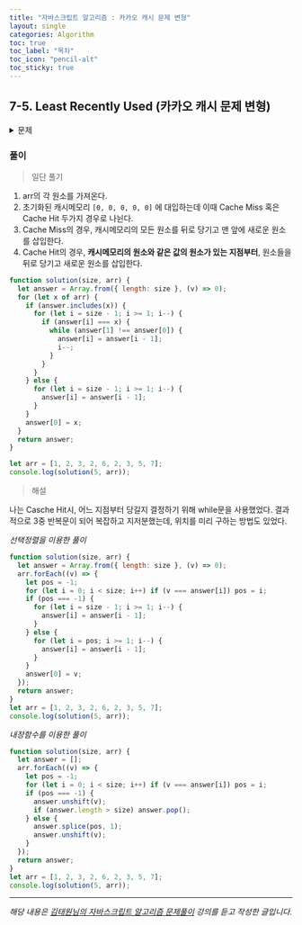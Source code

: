 ```yaml
---
title: "자바스크립트 알고리즘 : 카카오 캐시 문제 변형"
layout: single
categories: Algorithm
toc: true
toc_label: "목차"
toc_icon: "pencil-alt"
toc_sticky: true
---
```


## 7-5. Least Recently Used (카카오 캐시 문제 변형)

<details>
<summary>문제</summary>
<div markdown="1">

_설명_

캐시메모리는 CPU와 주기억장치(DRAM) 사이의 고속의 임시 메모리로서 CPU가 처리할 작업
을 저장해 놓았다가 필요할 바로 사용해서 처리속도를 높이는 장치이다.
워낙 비싸고 용량이작아 효율적으로 사용해야 한다. 철수의 컴퓨터는 캐시메모리 사용 규칙이 LRU 알고리즘을 따른다.
LRU 알고리즘은 Least Recently Used 의 약자로 직역하자면 가장 최근에 사용되지 않은 것 정도의 의미를 가지고 있습니다.
캐시에서 작업을 제거할 때 가장 오랫동안 사용하지 않은 것을 제거하겠다는 알고리즘입니다.

만약 캐시의사이즈가5이고작업이 2 3 1 6 7 순으로저장되어있다면,
(맨 앞이 가장 최근에 쓰인 작업이고, 맨 뒤는 가장 오랫동안 쓰이지 않은 작업이다.)

1. Cache Miss : 해야할 작업이 캐시에 없는 상태로 위 상태에서 만약 새로운 작업인 5번 작
   업을 CPU가 사용한다면 Cache miss가 되고 모든 작업이 뒤로 밀리고 5번작업은 캐시의 맨앞에위치한다. 5 2 3 1 6 (7번작업은캐시에서삭제된다.)
2. Cache Hit : 해야할 작업이 캐시에 있는 상태로 위 상태에서 만약 3번 작업을 CPU가 사용한다면 Cache Hit가 되고, 63번 앞에 있는 5, 2번 작업은 한 칸 뒤로 밀리고, 3번이 맨 앞으로 위치하게 된다. 5 2 3 1 6 ---> 3 5 2 1 6

캐시의 크기가 주어지고, 캐시가 비어있는 상태에서 N개의 작업을 CPU가 차례로 처리한다면 N개의 작업을 처리한 후 캐시메모리의 상태를 가장 최근 사용된 작업부터 차례대로 출력하는 프로그램을 작성하세요.

_입력예제_

- 5, 9
- 123262357

_출력예제_

- 75326

_캐시 메모리 상태 변화_

- 10000
- 21000
- 32100
- 23100
- 62310
- 26310
- 32610
- 53261
- 75326

</div>
</details>

### 풀이

> 일단 풀기

1. arr의 각 원소를 가져온다.
2. 초기화된 캐시메모리 `[0, 0, 0, 0, 0]` 에 대입하는데 이때 Cache Miss 혹은 Cache Hit 두가지 경우로 나뉜다.
3. Cache Miss의 경우, 캐시메모리의 모든 원소를 뒤로 당기고 맨 앞에 새로운 원소를 삽입한다.
4. Cache Hit의 경우, **캐시메모리의 원소와 같은 값의 원소가 있는 지점부터**, 원소들을 뒤로 당기고 새로운 원소를 삽입한다.

```jsx
function solution(size, arr) {
  let answer = Array.from({ length: size }, (v) => 0);
  for (let x of arr) {
    if (answer.includes(x)) {
      for (let i = size - 1; i >= 1; i--) {
        if (answer[i] === x) {
          while (answer[1] !== answer[0]) {
            answer[i] = answer[i - 1];
            i--;
          }
        }
      }
    } else {
      for (let i = size - 1; i >= 1; i--) {
        answer[i] = answer[i - 1];
      }
    }
    answer[0] = x;
  }
  return answer;
}

let arr = [1, 2, 3, 2, 6, 2, 3, 5, 7];
console.log(solution(5, arr));
```

> 해설

나는 Casche Hit시, 어느 지점부터 당길지 결정하기 위해 while문을 사용했었다.
결과적으로 3중 반복문이 되어 복잡하고 지저분했는데, 위치를 미리 구하는 방법도 있었다.

_선택정렬을 이용한 풀이_

```jsx
function solution(size, arr) {
  let answer = Array.from({ length: size }, (v) => 0);
  arr.forEach((v) => {
    let pos = -1;
    for (let i = 0; i < size; i++) if (v === answer[i]) pos = i;
    if (pos === -1) {
      for (let i = size - 1; i >= 1; i--) {
        answer[i] = answer[i - 1];
      }
    } else {
      for (let i = pos; i >= 1; i--) {
        answer[i] = answer[i - 1];
      }
    }
    answer[0] = v;
  });
  return answer;
}
let arr = [1, 2, 3, 2, 6, 2, 3, 5, 7];
console.log(solution(5, arr));
```

_내장함수를 이용한 풀이_

```jsx
function solution(size, arr) {
  let answer = [];
  arr.forEach((v) => {
    let pos = -1;
    for (let i = 0; i < size; i++) if (v === answer[i]) pos = i;
    if (pos === -1) {
      answer.unshift(v);
      if (answer.length > size) answer.pop();
    } else {
      answer.splice(pos, 1);
      answer.unshift(v);
    }
  });
  return answer;
}
let arr = [1, 2, 3, 2, 6, 2, 3, 5, 7];
console.log(solution(5, arr));
```

---

_해당 내용은 [김태원님의 자바스크립트 알고리즘 문제풀이](https://www.inflearn.com/course/%EC%9E%90%EB%B0%94%EC%8A%A4%ED%81%AC%EB%A6%BD%ED%8A%B8-%EC%95%8C%EA%B3%A0%EB%A6%AC%EC%A6%98-%EB%AC%B8%EC%A0%9C%ED%92%80%EC%9D%B4/dashboard) 강의를 듣고 작성한 글입니다._
